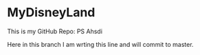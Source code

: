 # MyDisneyLand
This is my GitHub Repo: PS Ahsdi

Here in this branch I am wrting this line and will commit to master.
